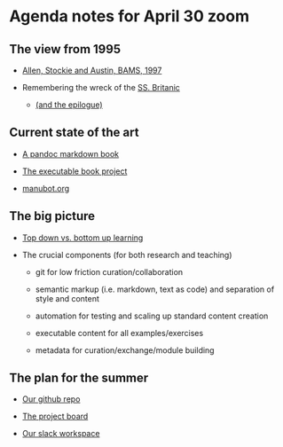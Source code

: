 # Agenda notes for April 30 zoom

## The view from 1995

- [Allen, Stockie and Austin, BAMS, 1997](https://github.com/eoas-ubc/eoas_tlef/blob/master/docs/bams_allen_numeric_course.pdf)

- Remembering the wreck of the [SS. Britanic](https://www.capitalismmagazine.com/2000/12/how-encyclopedia-britannica-was-blown-to-bits/)
  - [(and the epilogue)](https://bits.blogs.nytimes.com/2009/03/30/microsoft-encarta-dies-after-long-battle-with-wikipedia/)


## Current state of the art

- [A pandoc markdown book](https://introtcs.org/public/)

- [The executable book project](https://beta.jupyterbook.org/intro.html#use)

- [manubot.org](https://manubot.org/)

## The big picture

- [Top down vs. bottom up learning](top_down_learning.md)

- The crucial components (for both research and teaching)

  - git for low friction curation/collaboration

  - semantic markup (i.e. markdown, text as code) and separation of style and content

  - automation for testing and scaling up standard content creation

  - executable content for all examples/exercises

  - metadata for curation/exchange/module building

## The plan for the summer

- [Our github repo](https://github.com/eoas-ubc/eoas_tlef/blob/master/Readme.md)

- [The project board](https://github.com/eoas-ubc/eoas_tlef/projects/2)

- [Our slack workspace](https://eoas-tlef.slack.com/archives/C012GAFE99P)

